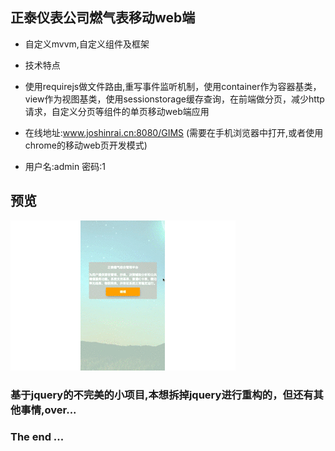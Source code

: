 ## 正泰仪表公司燃气表移动web端

* 自定义mvvm,自定义组件及框架

* 技术特点
* 使用requirejs做文件路由,重写事件监听机制，使用container作为容器基类，view作为视图基类，使用sessionstorage缓存查询，在前端做分页，减少http请求，自定义分页等组件的单页移动web端应用

* 在线地址:www.joshinrai.cn:8080/GIMS
(需要在手机浏览器中打开,或者使用chrome的移动web页开发模式)
* 用户名:admin 密码:1

## 预览
![](mobile/manager/img/chint-mobile.gif)


### 基于jquery的不完美的小项目,本想拆掉jquery进行重构的，但还有其他事情,over...

### The end ...
